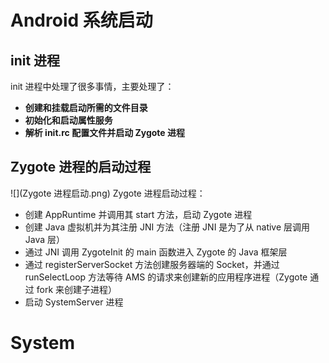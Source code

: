 # **Android 系统启动**
##  init 进程
init 进程中处理了很多事情，主要处理了：
* **创建和挂载启动所需的文件目录**
* **初始化和启动属性服务**
* **解析 init.rc 配置文件并启动 Zygote 进程**
## Zygote 进程的启动过程
![](Zygote 进程启动.png)
Zygote 进程启动过程：
* 创建 AppRuntime 并调用其 start 方法，启动 Zygote 进程
* 创建 Java 虚拟机并为其注册 JNI 方法（注册 JNI 是为了从 native 层调用 Java 层）
* 通过 JNI 调用 ZygoteInit 的 main 函数进入 Zygote 的 Java 框架层
* 通过 registerServerSocket 方法创建服务器端的 Socket，并通过 runSelectLoop 方法等待 AMS 的请求来创建新的应用程序进程（Zygote 通过 fork 来创建子进程）
* 启动 SystemServer 进程
# System